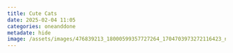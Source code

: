 ```yaml
---
title: Cute Cats
date: 2025-02-04 11:05
categories: oneanddone
metadate: hide
image: /assets/images/476839213_18000599357727264_1704703973272116423_n.jpg
---
```

